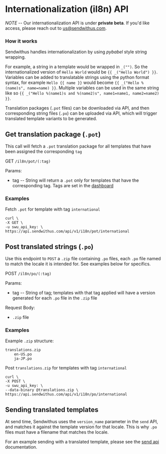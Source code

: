 # Internationalization (il8n) API


*NOTE* -- Our internationalization API is under **private beta**. If you'd like access, please reach out to [us@sendwithus.com](mailto:us@sendwithus.com).

### How it works

Sendwithus handles internationalization by using *pybabel* style string wrapping.

For example, a string in a template would be wrapped in `_("")`. So the internationalized version of `Hello World` would be `{{ _("Hello World") }}`. Variables can be added to translatable strings using the python format syntax, for example `Hello {{ name }}` would become `{{ _("Hello %(name)s", name=name) }}`. Multiple variables can be used in the same string like so `{{ _("Hello %(name1)s and %(name2)s", name1=name1, name2=name2) }}`.

Translation packages (`.pot` files) can be downloaded via API, and then corresponding string files (`.po`) can be uploaded via API, which will trigger translated template variants to be generated.

## Get translation package (`.pot`)


This call will fetch a `.pot` translation package for all templates that have been assigned the corresponding `tag`

GET `/il8n/pot/(:tag)`

Params:

- tag       -- String will return a `.pot` only for templates that have the corresponding tag. Tags are set in the [dashboard](https://www.sendwithus.com/#/emails)

### Examples

Fetch `.pot` for template with tag `international`

```
curl \
-X GET \
-u swu_api_key: \
https://api.sendwithus.com/api/v1/i18n/pot/international
```

## Post translated strings (`.po`)

Use this endpoint to `POST` a `.zip` file containing `.po` files, each `.po` file named to match the locale it is intended for. See examples below for specifics.

POST `/il8n/po/(:tag)`

Params:

- tag       -- String of tag; templates with that tag applied will have a version generated for each `.po` file in the `.zip` file

Request Body:

- `.zip` file


### Examples

Example `.zip` structure:

```
translations.zip
    en-US.po
    ja-JP.po
```

Post `translations.zip` for templates with tag `international`

```
curl \
-X POST \
-u swu_api_key: \
--data-binary @translations.zip \
https://api.sendwithus.com/api/v1/i18n/po/international
```

## Sending translated templates

At send time, Sendwithus uses the `version_name` parameter in the `send` API, and matches it against the template version for that locale. This is why `.po` files must have a filename that matches the locale.

For an example sending with a translated template, please see the [send api](../master/v1/send.md) documentation.

